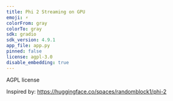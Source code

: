 ```yaml
---
title: Phi 2 Streaming on GPU
emoji: ⚡
colorFrom: gray
colorTo: gray
sdk: gradio
sdk_version: 4.9.1
app_file: app.py
pinned: false
license: agpl-3.0
disable_embedding: true
---
```


AGPL license

Inspired by: https://huggingface.co/spaces/randomblock1/phi-2